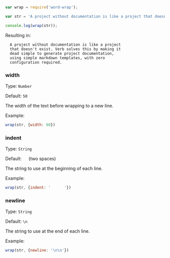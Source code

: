 ```js
var wrap = require('word-wrap');

var str = 'A project without documentation is like a project that doesn\'t exist. Verb solves this by making it dead simple to generate project documentation, using simple markdown templates, with zero configuration required.';

console.log(wrap(str));
```
Resulting in:

```
  A project without documentation is like a project
  that doesn't exist. Verb solves this by making it
  dead simple to generate project documentation,
  using simple markdown templates, with zero
  configuration required.
```


### width

Type: `Number`

Default: `50`

The width of the text before wrapping to a new line.

Example:

```js
wrap(str, {width: 60})
```

### indent

Type: `String`

Default: `  ` (two spaces)

The string to use at the beginning of each line.

Example:

```js
wrap(str, {indent: '      '})
```

### newline

Type: `String`

Default: `\n`

The string to use at the end of each line.

Example:

```js
wrap(str, {newline: '\n\n'})
```